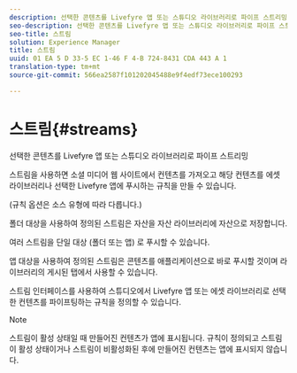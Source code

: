 ```yaml
---
description: 선택한 콘텐츠를 Livefyre 앱 또는 스튜디오 라이브러리로 파이프 스트리밍
seo-description: 선택한 콘텐츠를 Livefyre 앱 또는 스튜디오 라이브러리로 파이프 스트리밍
seo-title: 스트림
solution: Experience Manager
title: 스트림
uuid: 01 EA 5 D 33-5 EC 1-46 F 4-B 724-8431 CDA 443 A 1
translation-type: tm+mt
source-git-commit: 566ea2587f101202045488e9f4edf73ece100293

---
```



# 스트림{#streams}

선택한 콘텐츠를 Livefyre 앱 또는 스튜디오 라이브러리로 파이프 스트리밍

스트림을 사용하면 소셜 미디어 웹 사이트에서 컨텐츠를 가져오고 해당 컨텐츠를 에셋 라이브러리나 선택한 Livefyre 앱에 푸시하는 규칙을 만들 수 있습니다.

(규칙 옵션은 소스 유형에 따라 다릅니다.)

폴더 대상을 사용하여 정의된 스트림은 자산을 자산 라이브러리에 자산으로 저장합니다.

여러 스트림을 단일 대상 (폴더 또는 앱) 로 푸시할 수 있습니다.

앱 대상을 사용하여 정의된 스트림은 콘텐츠를 애플리케이션으로 바로 푸시할 것이며 라이브러리의 게시된 탭에서 사용할 수 있습니다.

스트림 인터페이스를 사용하여 스튜디오에서 Livefyre 앱 또는 에셋 라이브러리로 선택한 컨텐츠를 파이프팅하는 규칙을 정의할 수 있습니다.

>[!NOTE]
>
>스트림이 활성 상태일 때 만들어진 컨텐츠가 앱에 표시됩니다. 규칙이 정의되고 스트림이 활성 상태이거나 스트림이 비활성화된 후에 만들어진 컨텐츠는 앱에 표시되지 않습니다.

